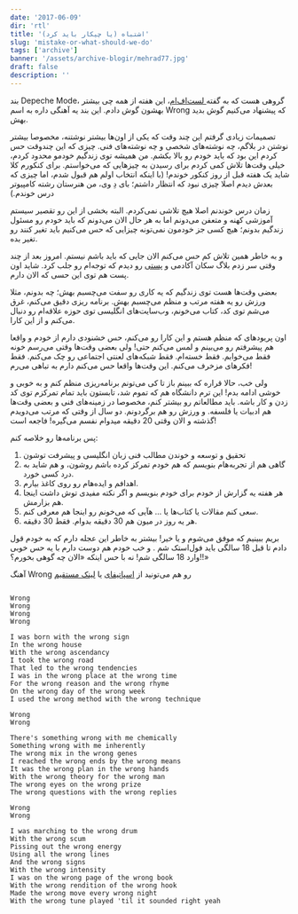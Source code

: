 ```yaml
---
date: '2017-06-09'
dir: 'rtl'
title: 'اشتباه (یا چیکار باید کرد)'
slug: 'mistake-or-what-should-we-do'
tags: ['archive']
banner: '/assets/archive-blogir/mehrad77.jpg'
draft: false
description: ''
---
```


بند Depeche Mode، گروهی هست که به گفته[ لست‌اف‌ام](https://last.fm/user/mehrad77)، این هفته از همه چی بیشتر بهشون گوش دادم. این بند یه آهنگی داره به اسم Wrong که پیشنهاد می‌کنیم گوش بدید بهش.

تصمیمات زیادی گرفتم این چند وقت که یکی از اون‌ها بیشتر نوشتنه، مخصوصا بیشتر نوشتن در بلاگم، چه نوشته‌های شخصی و چه نوشته‌های فنی. چیزی که این چندوقت حس کردم این بود که باید خودم رو بالا بکشم. من همیشه توی زندگیم خودمو محدود کردم، خیلی وقت‌ها تلاش کمی کردم برای رسیدن به چیزهایی که می‌‌خواستم. برای کنکورم کلا شاید یک هفته قبل از روز کنکور خوندم! (با اینکه انتخاب اولم هم قبول شدم،‌ اما چیزی که بعدش دیدم اصلا چیزی نبود که انتظار داشتم؛ بای دِ وی، من هنرستان رشته کامپیوتر درس خوندم.)

زمان درس خوندنم اصلا هیچ تلاشی نمی‌کردم. البته بخشی از این رو تقصیر سیستم آموزشی کهنه و متعفن می‌دونم اما به هر حال الان می‌دونم که باید خودم رو مسئول زندگیم بدونم؛‌ هیچ کسی جز خودمون نمی‌تونه چیزایی که حس می‌کنیم باید تغیر کنند رو تغیر بده.

و به خاطر همین تلاش کم حس می‌کنم الان جایی که باید باشم نیستم. امروز بعد از چند وقتی سر زدم بلاگ سکان آکادمی و [پستی](https://sokanacademy.com/blog/867/%D8%A2%DB%8C%D8%A7-%D8%A8%D8%A7-%D9%BE%DB%8C%D8%B1%D9%88%DB%8C-%D8%A7%D8%B2-%D8%AD%D8%AF%DB%8C%D8%AB-%D8%AE%DB%8C%D8%B1-%D8%A7%D9%84%D8%A7%D9%85%D9%88%D8%B1-%D8%A7%D9%88%D8%B3%D8%B7%D9%87%D8%A7-%D9%85%DB%8C-%D8%AA%D9%88%D8%A7%D9%86-%D8%A8%D9%87-%DB%8C%DA%A9-%D8%A8%D8%B1%D9%86%D8%A7%D9%85%D9%87-%D9%86%D9%88%DB%8C%D8%B3-%D9%85%D9%88%D9%81%D9%82-%D9%85%D8%A8%D8%AF%D9%84-%D8%B4%D8%AF) رو دیدم که توجه‌ام رو جلب کرد. شاید اون پست هم توی این حسی که الان دارم.

بعضی وقت‌ها هست توی زندگیم که یه کاری رو سفت می‌چسبم بهش؛‌ چه بدونم، مثلا ورزش رو یه هفته مرتب و منظم می‌چسبم بهش. برنامه ریزی دقیق می‌‌کنم، غرق می‌شم توی کد، کتاب می‌خونم، وب‌سایت‌های انگلیسی توی حوزه علاقه‌ام رو دنبال می‌کنم و از این کارا.

اون پریودهای که منظم هستم و این کارا رو می‌کنم، حس خشنودی دارم از خودم و واقعا هم پیشرفتم رو می‌بینم و لمس می‌کنم حتی! ولی بعضی وقت‌ها وقتی می‌رسم خونه فقط می‌خوابم. فقط خسته‌ام. فقط شبکه‌های لعنتی اجتماعی رو چک می‌کنم. فقط فکرهای مزخرف می‌کنم. این وقت‌ها واقعا حس می‌کنم دارم به تباهی می‌رم!

ولی خب، حالا قراره که ببینم باز تا کی می‌تونم برنامه‌ریزی منظم کنم و به خوبی و خوشی ادامه بدم! این ترم دانشگاه هم که تموم شد، تابستون باید تمام تمرکزم توی کد زدن و کار باشه. باید مطالعاتم رو بیشتر کنم، مخصوصا در زمینه‌های فنی و بعضی وقت‌ها هم ادبیات یا فلسفه. و ورزش رو هم برگردونم. دو سال از وقتی که مرتب می‌دویدم گذشته و الان وقتی 20 دقیقه میدوام نفسم می‌گیره! فاجعه است!

پس برنامه‌ها رو خلاصه کنم:

1.  تحقیق و توسعه و خوندن مطالب فنی زبان انگلیسی و پیشرفت توشون
2.  گاهی هم از تجربه‌هام بنویسم که هم خودم تمرکز کرده باشم روشون، و هم شاید به درد کسی خورد.
3.  اهدافم و ایده‌هام رو روی کاغذ بیارم.
4.  هر هفته یه گزارش از خودم برای خودم بنویسم و اگر نکته مفیدی توش داشت اینجا هم بزارمش.
5.  سعی کنم مقالات یا کتاب‌ها یا ... هآیی که می‌خونم رو اینجا هم معرفی کنم.
6.  هر یه روز در میون هم 30 دقیقه بدوام. فقط 30 دقیقه.

بریم ببینیم که موفق می‌شوم و یا خیر! بیشتر به خاطر این عجله دارم که به خودم قول دادم تا قبل 18 سالگی باید فول‌استک شم . و خب خودم هم دوست دارم با یه حس خوبی وارد 18 سالگی شم!‌ نه با حس اینکه «الان چه گوهی بخورم؟!!»

آهنگ Wrong رو هم می‌تونید از [اسپاتیفای](https://open.spotify.com/track/3Y8pg3FF5FivDAboCKnGOP) یا [لینک مستقیم](http://bayanbox.ir/download/3887807155324847780/Wrong.mp3)

```

Wrong
Wrong
Wrong
Wrong

I was born with the wrong sign
In the wrong house
With the wrong ascendancy
I took the wrong road
That led to the wrong tendencies
I was in the wrong place at the wrong time
For the wrong reason and the wrong rhyme
On the wrong day of the wrong week
I used the wrong method with the wrong technique

Wrong
Wrong

There's something wrong with me chemically
Something wrong with me inherently
The wrong mix in the wrong genes
I reached the wrong ends by the wrong means
It was the wrong plan in the wrong hands
With the wrong theory for the wrong man
The wrong eyes on the wrong prize
The wrong questions with the wrong replies

Wrong
Wrong

I was marching to the wrong drum
With the wrong scum
Pissing out the wrong energy
Using all the wrong lines
And the wrong signs
With the wrong intensity
I was on the wrong page of the wrong book
With the wrong rendition of the wrong hook
Made the wrong move every wrong night
With the wrong tune played 'til it sounded right yeah

```
